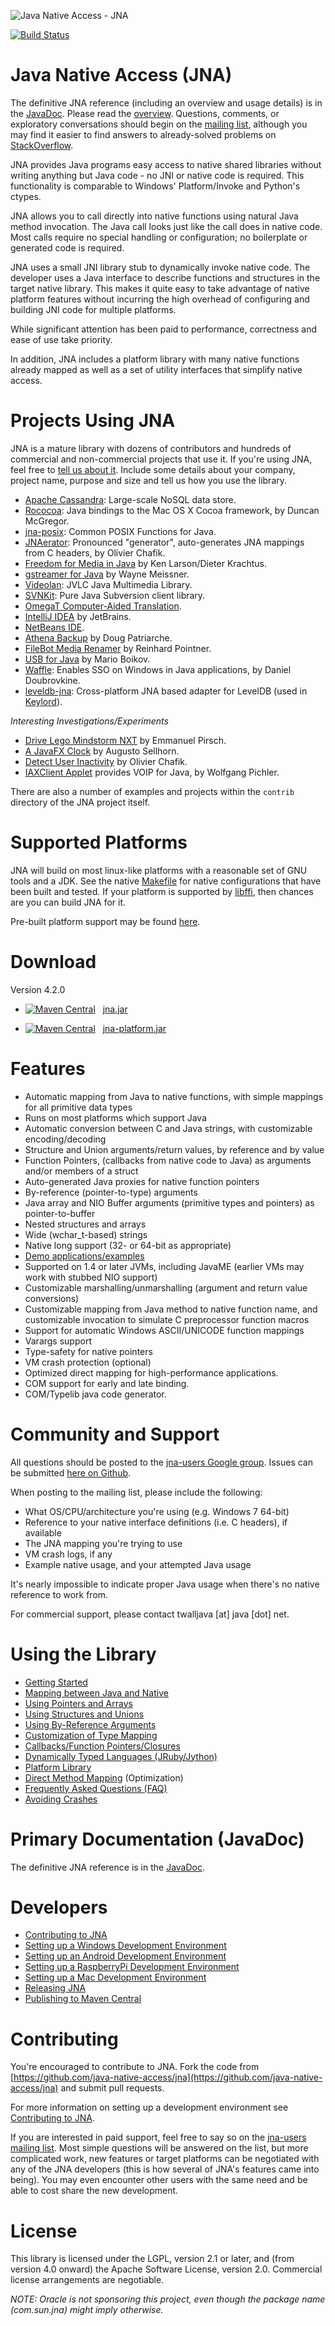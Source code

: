 ![Java Native Access - JNA](https://github.com/java-native-access/jna/raw/master/www/images/jnalogo.jpg "Java Native Access - JNA")

[![Build Status](https://travis-ci.org/java-native-access/jna.svg?branch=master)](https://travis-ci.org/java-native-access/jna)

Java Native Access (JNA)
========================

The definitive JNA reference (including an overview and usage details) is in the [JavaDoc](http://java-native-access.github.com/jna/4.2.0).  Please read the [overview](http://java-native-access.github.io/jna/4.2.0/overview-summary.html#overview_description).  Questions, comments, or exploratory conversations should begin on the [mailing list](http://groups.google.com/group/jna-users), although you may find it easier to find answers to already-solved problems on [StackOverflow](http://stackoverflow.com/questions/tagged/jna).

JNA provides Java programs easy access to native shared libraries without writing anything but Java code - no JNI or native code is required. This functionality is comparable to Windows' Platform/Invoke and Python's ctypes.

JNA allows you to call directly into native functions using natural Java method invocation. The Java call looks just like the call does in native code. Most calls require no special handling or configuration; no boilerplate or generated code is required.

JNA uses a small JNI library stub to dynamically invoke native code. The developer uses a Java interface to describe functions and structures in the target native library. This makes it quite easy to take advantage of native platform features without incurring the high overhead of configuring and building JNI code for multiple platforms.

While significant attention has been paid to performance, correctness and ease of use take priority.

In addition, JNA includes a platform library with many native functions already mapped as well as a set of utility interfaces that simplify native access.

Projects Using JNA
==================
JNA is a mature library with dozens of contributors and hundreds of commercial and non-commercial projects that use it.  If you're using JNA, feel free to [tell us about it](http://groups.google.com/group/jna-users).  Include some details about your company, project name, purpose and size and tell us how you use the library.

- [Apache Cassandra](http://cassandra.apache.org): Large-scale NoSQL data store.
- [Rococoa](http://rococoa.dev.java.net): Java bindings to the Mac OS X Cocoa framework, by Duncan McGregor.
- [jna-posix](http://kenai.com/projects/jna-posix): Common POSIX Functions for Java.
- [JNAerator](http://jnaerator.googlecode.com): Pronounced "generator", auto-generates JNA mappings from C headers, by Olivier Chafik.
- [Freedom for Media in Java](http://fmj.sf.net) by Ken Larson/Dieter Krachtus.
- [gstreamer for Java](http://code.google.com/p/gstreamer-java) by Wayne Meissner.
- [Videolan](http://trac.videolan.org/jvlc/): JVLC Java Multimedia Library.
- [SVNKit](http://svnkit.com): Pure Java Subversion client library.
- [OmegaT Computer-Aided Translation](http://omegat.sf.net).
- [IntelliJ IDEA](http://jetbrains.com) by JetBrains.
- [NetBeans IDE](http://netbeans.org).
- [Athena Backup](http://www.athenabackup.com) by Doug Patriarche.
- [FileBot Media Renamer](http://www.filebot.net) by Reinhard Pointner.
- [USB for Java](https://launchpad.net/libusb4j) by Mario Boikov.
- [Waffle](https://github.com/dblock/waffle): Enables SSO on Windows in Java applications, by Daniel Doubrovkine.
- [leveldb-jna](https://github.com/protonail/leveldb-jna): Cross-platform JNA based adapter for LevelDB (used in [Keylord](http://protonail.com/products/keylord)).

*Interesting Investigations/Experiments*

- [Drive Lego Mindstorm NXT](http://epirsch.blogspot.com/2008/02/jna-love-nxt.html) by Emmanuel Pirsch.
- [A JavaFX Clock](http://sellmic.com/blog/2007/05/22/javafx-clock-update-now-with-transparency) by Augusto Sellhorn.
- [Detect User Inactivity](http://ochafik.free.fr/blog/?p=98) by Olivier Chafik.
- [IAXClient Applet](http://callino.cc/jiaxcapplet/) provides VOIP for Java, by Wolfgang Pichler.

There are also a number of examples and projects within the `contrib` directory of the JNA project itself.

Supported Platforms
===================
JNA will build on most linux-like platforms with a reasonable set of GNU tools and a JDK.  See the native [Makefile](https://raw.githubusercontent.com/java-native-access/jna/master/native/Makefile) for native configurations that have been built and tested.  If your platform is supported by [libffi](http://en.wikipedia.org/wiki/Libffi), then chances are you can build JNA for it.

Pre-built platform support may be found [here](https://github.com/java-native-access/jna/tree/master/lib/native).

Download
========

Version 4.2.0

* [![Maven Central](https://maven-badges.herokuapp.com/maven-central/net.java.dev.jna/jna/badge.svg)](https://maven-badges.herokuapp.com/maven-central/net.java.dev.jna/jna) &nbsp;
  [jna.jar](https://maven.java.net/content/repositories/releases/net/java/dev/jna/jna/4.2.0/jna-4.2.0.jar)
  
* [![Maven Central](https://maven-badges.herokuapp.com/maven-central/net.java.dev.jna/jna-platform/badge.svg)](https://maven-badges.herokuapp.com/maven-central/net.java.dev.jna/jna-platform) &nbsp;
  [jna-platform.jar](https://maven.java.net/content/repositories/releases/net/java/dev/jna/jna-platform/4.2.0/jna-platform-4.2.0.jar)

Features
========

* Automatic mapping from Java to native functions, with simple mappings for all primitive data types
* Runs on most platforms which support Java
* Automatic conversion between C and Java strings, with customizable encoding/decoding
* Structure and Union arguments/return values, by reference and by value
* Function Pointers, (callbacks from native code to Java) as arguments and/or members of a struct
* Auto-generated Java proxies for native function pointers
* By-reference (pointer-to-type) arguments
* Java array and NIO Buffer arguments (primitive types and pointers) as pointer-to-buffer
* Nested structures and arrays
* Wide (wchar_t-based) strings
* Native long support (32- or 64-bit as appropriate)
* [Demo applications/examples](https://github.com/java-native-access/jna/tree/master/contrib)
* Supported on 1.4 or later JVMs, including JavaME (earlier VMs may work with stubbed NIO support)
* Customizable marshalling/unmarshalling (argument and return value conversions)
* Customizable mapping from Java method to native function name, and customizable invocation to simulate C preprocessor function macros
* Support for automatic Windows ASCII/UNICODE function mappings
* Varargs support
* Type-safety for native pointers
* VM crash protection (optional)
* Optimized direct mapping for high-performance applications.
* COM support for early and late binding.
* COM/Typelib java code generator.

Community and Support
=====================

All questions should be posted to the [jna-users Google group](http://groups.google.com/group/jna-users). Issues can be submitted [here on Github](https://github.com/java-native-access/jna/issues).

When posting to the mailing list, please include the following:

* What OS/CPU/architecture you're using (e.g. Windows 7 64-bit)
* Reference to your native interface definitions (i.e. C headers), if available
* The JNA mapping you're trying to use
* VM crash logs, if any
* Example native usage, and your attempted Java usage

It's nearly impossible to indicate proper Java usage when there's no native
reference to work from.

For commercial support, please contact twalljava [at] java [dot] net.

Using the Library
=================

* [Getting Started](https://github.com/java-native-access/jna/blob/master/www/GettingStarted.md)
* [Mapping between Java and Native](https://github.com/java-native-access/jna/blob/master/www/Mappings.md)
* [Using Pointers and Arrays](https://github.com/java-native-access/jna/blob/master/www/PointersAndArrays.md)
* [Using Structures and Unions](https://github.com/java-native-access/jna/blob/master/www/StructuresAndUnions.md)
* [Using By-Reference Arguments](https://github.com/java-native-access/jna/blob/master/www/ByRefArguments.md)
* [Customization of Type Mapping](https://github.com/java-native-access/jna/blob/master/www/CustomMappings.md)
* [Callbacks/Function Pointers/Closures](https://github.com/java-native-access/jna/blob/master/www/CallbacksAndClosures.md)
* [Dynamically Typed Languages (JRuby/Jython)](https://github.com/java-native-access/jna/blob/master/www/DynamicallyTypedLanguages.md)
* [Platform Library](https://github.com/java-native-access/jna/blob/master/www/PlatformLibrary.md)
* [Direct Method Mapping](https://github.com/java-native-access/jna/blob/master/www/DirectMapping.md) (Optimization)
* [Frequently Asked Questions (FAQ)](https://github.com/java-native-access/jna/blob/master/www/FrequentlyAskedQuestions.md)
* [Avoiding Crashes](http://java-native-access.github.com/jna/4.2.0/overview-summary.html#crash-protection)

Primary Documentation (JavaDoc)
===============================

The definitive JNA reference is in the [JavaDoc](http://java-native-access.github.com/jna/4.2.0/).

Developers
==========

* [Contributing to JNA](https://github.com/java-native-access/jna/blob/master/www/Contributing.md)
* [Setting up a Windows Development Environment](https://github.com/java-native-access/jna/blob/master/www/WindowsDevelopmentEnvironment.md)
* [Setting up an Android Development Environment](https://github.com/java-native-access/jna/blob/master/www/AndroidDevelopmentEnvironment.md)
* [Setting up a RaspberryPi Development Environment](https://github.com/java-native-access/jna/blob/master/www/RaspberryPiDevelopmentEnvironment.md)
* [Setting up a Mac Development Environment](https://github.com/java-native-access/jna/blob/master/www/MacDevelopmentEnvironment.md)
* [Releasing JNA](https://github.com/java-native-access/jna/blob/master/www/ReleasingJNA.md)
* [Publishing to Maven Central](https://github.com/java-native-access/jna/blob/master/www/PublishingToMavenCentral.md)

Contributing 
============

You're encouraged to contribute to JNA. Fork the code from [https://github.com/java-native-access/jna](https://github.com/java-native-access/jna) and submit pull requests.

For more information on setting up a development environment see [Contributing to JNA](https://github.com/java-native-access/jna/blob/master/www/Contributing.md).

If you are interested in paid support, feel free to say so on the [jna-users mailing list](http://groups.google.com/group/jna-users). Most simple questions will be answered on the list, but more complicated work, new features or target platforms can be negotiated with any of the JNA developers (this is how several of JNA's features came into being). You may even encounter other users with the same need and be able to cost share the new development.

License
=======

This library is licensed under the LGPL, version 2.1 or later, and (from version 4.0 onward) the Apache Software License, version 2.0. Commercial license arrangements are negotiable.

*NOTE: Oracle is not sponsoring this project, even though the package name (com.sun.jna) might imply otherwise.*


